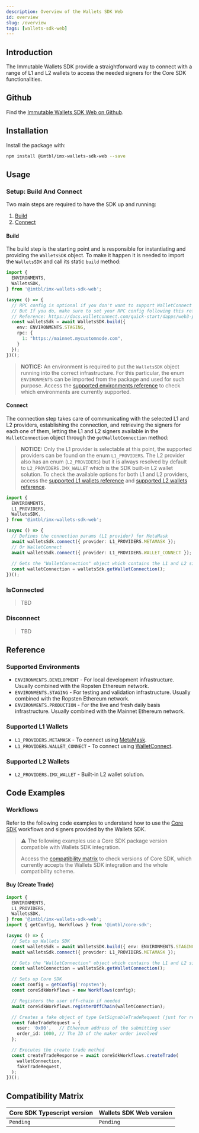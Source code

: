 ```yaml
---
description: Overview of the Wallets SDK Web
id: overview
slug: /overview
tags: [wallets-sdk-web]
---
```


<!-- TODO: Separate in the correct parts after docs restructuring -->

## Introduction

The Immutable Wallets SDK provide a straightforward way to connect with a range of L1 and L2 wallets to access the needed signers for the Core SDK functionalities.

## Github

Find the <a href="https://github.com/immutable/imx-wallets-sdk-web">Immutable Wallets SDK Web on Github</a>.

## Installation

Install the package with:

```sh
npm install @imtbl/imx-wallets-sdk-web --save
```

## Usage

### Setup: Build And Connect

Two main steps are required to have the SDK up and running:

1. [Build](#build)
2. [Connect](#connect)

#### Build

The build step is the starting point and is responsible for instantiating and providing the `WalletsSDK` object. To make it happen it is needed to import the `WalletsSDK` and call its static `build` method:

```ts
import {
  ENVIRONMENTS,
  WalletsSDK,
} from '@imtbl/imx-wallets-sdk-web';

(async () => {
  // RPC config is optional if you don't want to support WalletConnect
  // But If you do, make sure to set your RPC config following this reference:
  // Reference: https://docs.walletconnect.com/quick-start/dapps/web3-provider#provider-options
  const walletsSdk = await WalletsSDK.build({
    env: ENVIRONMENTS.STAGING,
    rpc: {
      1: "https://mainnet.mycustomnode.com",
    }
  });
})();
```

> **NOTICE:** An environment is required to put the `WalletsSDK` object running into the correct infrastructure. For this particular, the enum `ENVIRONMENTS` can be imported from the package and used for such purpose. Access the [supported environments reference](#supported-environments) to check which environments are currently supported.

#### Connect

The connection step takes care of communicating with the selected L1 and L2 providers, establishing the connection, and retrieving the signers for each one of them, letting the L1 and L2 signers available in the `WalletConnection` object through the `getWalletConnection` method:
<!-- TODO: The WalletConnection is also returned by the connection function itself. Document it properly. -->

> **NOTICE:** Only the L1 provider is selectable at this point, the supported providers can be found on the enum `L1_PROVIDERS`. The L2 provider also has an enum (`L2_PROVIDERS`) but it is always resolved by default to `L2_PROVIDERS.IMX_WALLET` which is the SDK built-in L2 wallet solution. To check the available options for both L1 and L2 providers, access the [supported L1 wallets reference](#supported-l1-wallets) and [supported L2 wallets reference](#supported-l2-wallets).

```ts
import {
  ENVIRONMENTS,
  L1_PROVIDERS,
  WalletsSDK,
} from '@imtbl/imx-wallets-sdk-web';

(async () => {
  // Defines the connection params (L1 provider) for MetaMask
  await walletsSdk.connect({ provider: L1_PROVIDERS.METAMASK });
  // Or WalletConnect
  await walletsSdk.connect({ provider: L1_PROVIDERS.WALLET_CONNECT });
  
  // Gets the "WalletConnection" object which contains the L1 and L2 signers
  const walletConnection = walletsSdk.getWalletConnection();
})();
```

### IsConnected

> TBD

### Disconnect

> TBD

## Reference

### Supported Environments

* `ENVIRONMENTS.DEVELOPMENT` - For local development infrastructure. Usually combined with the Ropsten Ethereum network.
* `ENVIRONMENTS.STAGING` - For testing and validation infrastructure. Usually combined with the Ropsten Ethereum
  network.
* `ENVIRONMENTS.PRODUCTION` - For the live and fresh daily basis infrastructure. Usually combined with the Mainnet
  Ethereum network.

### Supported L1 Wallets

* `L1_PROVIDERS.METAMASK` - To connect using <a href="https://docs.metamask.io/guide/">MetaMask</a>.
* `L1_PROVIDERS.WALLET_CONNECT` - To connect using <a href="https://docs.walletconnect.com/">WalletConnect</a>.

### Supported L2 Wallets

* `L2_PROVIDERS.IMX_WALLET` - Built-in L2 wallet solution.

## Code Examples

### Workflows

Refer to the following code examples to understand how to use the [Core SDK](/docs/imx-core-sdk-ts) workflows and signers provided by the Wallets SDK.

> :warning: The following examples use a Core SDK package version compatible with Wallets SDK integration.
> 
> Access the [compatibility matrix](#compatibility-matrix) to check versions of Core SDK, which currently accepts the Wallets SDK integration and the whole compatibility scheme.

#### Buy (Create Trade)

```ts
import {
  ENVIRONMENTS,
  L1_PROVIDERS,
  WalletsSDK,
} from '@imtbl/imx-wallets-sdk-web';
import { getConfig, Workflows } from '@imtbl/core-sdk';

(async () => {
  // Sets up Wallets SDK
  const walletsSdk = await WalletsSDK.build({ env: ENVIRONMENTS.STAGING });
  await walletsSdk.connect({ provider: L1_PROVIDERS.METAMASK });

  // Gets the "WalletConnection" object which contains the L1 and L2 signers
  const walletConnection = walletsSdk.getWalletConnection();

  // Sets up Core SDK
  const config = getConfig('ropsten');
  const coreSdkWorkflows = new Workflows(config);

  // Registers the user off-chain if needed
  await coreSdkWorkflows.registerOffChain(walletConnection);

  // Creates a fake object of type GetSignableTradeRequest (just for reference)
  const fakeTradeRequest = {
    user: '0x00',   // Ethereum address of the submitting user
    order_id: 1000, // The ID of the maker order involved
  };

  // Executes the create trade method
  const createTradeResponse = await coreSdkWorkflows.createTrade(
    walletConnection,
    fakeTradeRequest,
  );
})();
```

## Compatibility Matrix

| Core SDK Typescript version  | Wallets SDK Web version |
| ---------------------------- | ----------------------- |
| `Pending`                    | `Pending`               |
